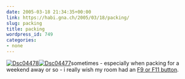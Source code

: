 ```yaml
---
date: 2005-03-18 21:34:35+00:00
link: https://habi.gna.ch/2005/03/18/packing/
slug: packing
title: packing
wordpress_id: 749
categories:
- none
---
```



[![Dsc04478](https://habi.gna.ch/blog/images/DSC04478-tm.jpg)](https://habi.gna.ch/blog/images/DSC04478.jpg)[![Dsc04477](https://habi.gna.ch/blog/images/DSC04477-tm.jpg)](https://habi.gna.ch/blog/images/DSC04477.jpg)sometimes - especially when packing for a weekend away or so - i really wish my room had an [F9 or F11 button](https://apple.com/macosx/features/expose/).


